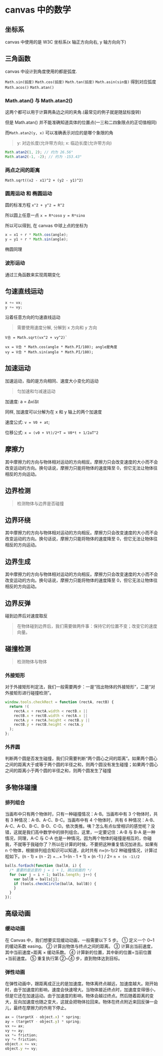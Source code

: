 # canvas 中的数学

## 坐标系

canvas 中使用的是 W3C 坐标系(x 轴正方向向右, y 轴方向向下)

## 三角函数

canvas 中设计到角度使用的都是弧度.

`Math.sin(弧度)`
`Math.cos(弧度)`
`Math.tan(弧度)`
`Math.asin(sin值)` 得到对应弧度
`Math.acos()`
`Math.atan()`

### Math.atan() 与 Math.atan2()

这两个都可以用于计算两条边之间的夹角.(最常见的例子就是随鼠标旋转)

但是 Math.atan() 并不能准确知道具体的位置点(一三和二四象限点的正切值相同)

而`Math.atan2(y, x)` 可以准确表示对应的是哪个象限的角

> y: 对边长度(允许带方向); x: 临边长度(允许带方向)

```js
Math.atan2(1, 2); // 约为 26.56°
Math.atan2(-1, -2); // 约为 -153.43°
```

### 两点之间的距离

`Math.sqrt((x2 - x1)^2 + (y2 - y1)^2)`

### 圆周运动 和 椭圆运动

圆的标准方程 `x^2 + y^2 = R^2`

所以圆上任意一点 `x = R*cosɑ` `y = R*sinɑ`

所以可以得到, 在 canvas 中球上点的坐标为

```js
x = x1 + r * Math.cos(angle);
y = y1 + r * Math.sin(angle);
```

椭圆同理

### 波形运动

通过三角函数来实现周期变化

## 匀速直线运动

```js
x += vx;
y += vy;
```

沿着任意方向的匀速直线运动

> 需要使用速度分解, 分解到 x 方向和 y 方向

```
V合 = Math.sqrt(vx^2 + vy^2)`
```

```
vx = V合 * Math.cos(angle * Math.PI/180); angle是角度
vy = V合 * Math.sin(angle * Math.PI/180);
```

## 加速运动

加速运动，指的是方向相同、速度大小变化的运动

> 匀加速和匀减速运动

加速度: a = Δv/Δt

同样, 加速度可以分解为在 x 和 y 轴上的两个加速度

速度公式: `v = V0 + at`;

位移公式: `x = (v0 + Vt)/2*T = V0*t + 1/2aT^2 `

## 摩擦力

其中摩擦力的方向与物体相对运动的方向相反。摩擦力只会改变速度的大小而不会改变运动的方向。换句话说，摩擦力只能将物体的速度降至 0，但它无法让物体往相反的方向运动。

## 边界检测

> 检测物体与边界是否碰撞

## 边界环绕

其中摩擦力的方向与物体相对运动的方向相反。摩擦力只会改变速度的大小而不会改变运动的方向。换句话说，摩擦力只能将物体的速度降至 0，但它无法让物体往相反的方向运动。

## 边界生成

其中摩擦力的方向与物体相对运动的方向相反。摩擦力只会改变速度的大小而不会改变运动的方向。换句话说，摩擦力只能将物体的速度降至 0，但它无法让物体往相反的方向运动。

## 边界反弹

碰到边界后对速度取反

> 在物体碰到边界后，我们需要做两件事：保持它的位置不变；改变它的速度向量。

## 碰撞检测

> 检测物体与物体

### 外接矩形

对于外接矩形判定法，我们一般需要两步：一是“找出物体的外接矩形”，二是“对外接矩形进行碰撞检测”。

```js
window.tools.checkRect = function (rectA, rectB) {
  return !(
    rectA.x + rectA.width < rectB.x ||
    rectB.x + rectB.width < rectA.x ||
    rectA.y + rectA.height < rectB.y ||
    rectB.y + rectB.height < rectA.y
  );
};
```

### 外界圆

判断两个圆是否发生碰撞，我们只需要判断“两个圆心之间的距离”。如果两个圆心之间的距离大于或等于两个圆的半径之和，则两个圆没有发生碰撞；如果两个圆心之间的距离小于两个圆的半径之和，则两个圆发生了碰撞

## 多物体碰撞

### 排列组合

当画布中只有两个物体时，只有一种碰撞情况：A-B。当画布中有 3 个物体时，共有 3 种情况：A-B、A-C、B-C。当画布中有 4 个物体时，共有 6 种情况：A-B、A-C、A-D、B-C、B-D、C-D。依次类推。咦？怎么有点似曾相识的感觉呢？没错，这就是我们高中数学中的排列组合。这里，一定要记住：A-B 与 B-A 是一种情况，同理，A-C 与 C-A 也是一种情况。因为两个物体的碰撞是相互的，你碰我，不就等于我碰你了？所以在计算的时候，不要把这种重复情况加进去。如果有 n 个物体，根据排列组合知识可以知道，此时共有 n×(n-1)/2 种碰撞情况，计算过程如下。(n - 1) + (n - 2) +…+ 1=(n - 1 + 1) × (n -1 ) / 2= `n × (n -1)/2`

```js
balls.forEach(function (ballA, i) {
  /* 重要的是这里的 j = i + 1, 跳过前面的 */
  for (var j = i + 1; balls.length; j++) {
    var ballB = balls[j];
    if (tools.checkCircle(ballA, ballB)) {
    }
  }
});
```

## 高级动画

### 缓动动画

在 Canvas 中，我们想要实现缓动动画，一般需要以下 5 步。
① 定义一个 0~1 的缓动系数 easing。
② 计算出物体与终点之间的距离。
③ 计算出当前速度，其中当前速度=距离 × 缓动系数。
④ 计算新的位置，其中新的位置=当前位置+当前速度。
⑤ 重复执行第 ②~④ 步，直到物体达到目标。

### 弹性动画

在弹性动画中，跟距离成正比的是加速度。物体离终点越远，加速度越大。刚开始时，由于加速度的影响，速度会快速增大。当物体接近终点时，加速度变得很小，但是它还在加速运动。由于加速度的影响，物体会越过终点。然后随着距离的变大，反向加速度也随之变大，这就会把物体拉回来。物体在终点附近来回反弹一会儿，最终在摩擦力的作用下停止。

```js
ax = (targetX - object.x) * spring;
ay = (targetY - object.y) * spring;
vx += ax;
vy += ay;
vx *= friction;
vy *= friction;
object.x += vx;
object.y += vy;
```


